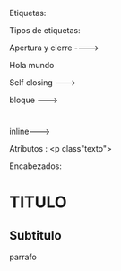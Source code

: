 Etiquetas:
<etiqueta></etiqueta>

Tipos de etiquetas:

Apertura y cierre ----> <p>Hola mundo </p>

Self closing ---> <img>

bloque ---> <h1></h1>

inline---> <span>



Atributos : <p class"texto"></p>

Encabezados: <h1>TITULO</h1>
              <h2>Subtitulo</h2>
              <p>parrafo</p>
